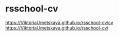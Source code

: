 # rsschool-cv
https://ViktoriaUmetskaya.github.io/rsschool-cv/cv
https://ViktoriaUmetskaya.github.io/rsschool-cv/
